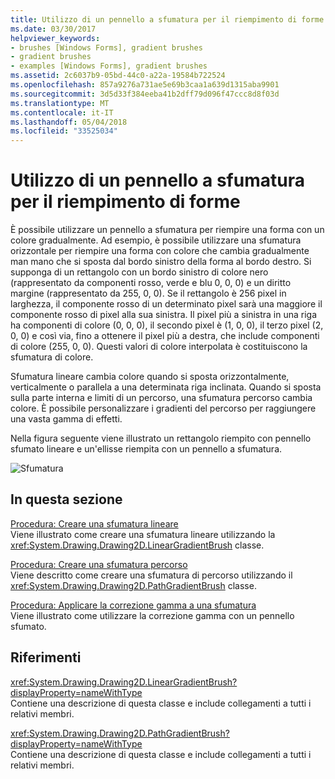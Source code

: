 ```yaml
---
title: Utilizzo di un pennello a sfumatura per il riempimento di forme
ms.date: 03/30/2017
helpviewer_keywords:
- brushes [Windows Forms], gradient brushes
- gradient brushes
- examples [Windows Forms], gradient brushes
ms.assetid: 2c6037b9-05bd-44c0-a22a-19584b722524
ms.openlocfilehash: 857a9276a731ae5e69b3caa1a639d1315aba9901
ms.sourcegitcommit: 3d5d33f384eeba41b2dff79d096f47ccc8d8f03d
ms.translationtype: MT
ms.contentlocale: it-IT
ms.lasthandoff: 05/04/2018
ms.locfileid: "33525034"
---
```

# <a name="using-a-gradient-brush-to-fill-shapes"></a>Utilizzo di un pennello a sfumatura per il riempimento di forme
È possibile utilizzare un pennello a sfumatura per riempire una forma con un colore gradualmente. Ad esempio, è possibile utilizzare una sfumatura orizzontale per riempire una forma con colore che cambia gradualmente man mano che si sposta dal bordo sinistro della forma al bordo destro. Si supponga di un rettangolo con un bordo sinistro di colore nero (rappresentato da componenti rosso, verde e blu 0, 0, 0) e un diritto margine (rappresentato da 255, 0, 0). Se il rettangolo è 256 pixel in larghezza, il componente rosso di un determinato pixel sarà una maggiore il componente rosso di pixel alla sua sinistra. Il pixel più a sinistra in una riga ha componenti di colore (0, 0, 0), il secondo pixel è (1, 0, 0), il terzo pixel (2, 0, 0) e così via, fino a ottenere il pixel più a destra, che include componenti di colore (255, 0, 0). Questi valori di colore interpolata è costituiscono la sfumatura di colore.  
  
 Sfumatura lineare cambia colore quando si sposta orizzontalmente, verticalmente o parallela a una determinata riga inclinata. Quando si sposta sulla parte interna e limiti di un percorso, una sfumatura percorso cambia colore. È possibile personalizzare i gradienti del percorso per raggiungere una vasta gamma di effetti.  
  
 Nella figura seguente viene illustrato un rettangolo riempito con pennello sfumato lineare e un'ellisse riempita con un pennello a sfumatura.  
  
 ![Sfumatura](../../../../docs/framework/winforms/advanced/media/gradient2.png "gradient2")  
  
## <a name="in-this-section"></a>In questa sezione  
 [Procedura: Creare una sfumatura lineare](../../../../docs/framework/winforms/advanced/how-to-create-a-linear-gradient.md)  
 Viene illustrato come creare una sfumatura lineare utilizzando la <xref:System.Drawing.Drawing2D.LinearGradientBrush> classe.  
  
 [Procedura: Creare una sfumatura percorso](../../../../docs/framework/winforms/advanced/how-to-create-a-path-gradient.md)  
 Viene descritto come creare una sfumatura di percorso utilizzando il <xref:System.Drawing.Drawing2D.PathGradientBrush> classe.  
  
 [Procedura: Applicare la correzione gamma a una sfumatura](../../../../docs/framework/winforms/advanced/how-to-apply-gamma-correction-to-a-gradient.md)  
 Viene illustrato come utilizzare la correzione gamma con un pennello sfumato.  
  
## <a name="reference"></a>Riferimenti  
 <xref:System.Drawing.Drawing2D.LinearGradientBrush?displayProperty=nameWithType>  
 Contiene una descrizione di questa classe e include collegamenti a tutti i relativi membri.  
  
 <xref:System.Drawing.Drawing2D.PathGradientBrush?displayProperty=nameWithType>  
 Contiene una descrizione di questa classe e include collegamenti a tutti i relativi membri.

